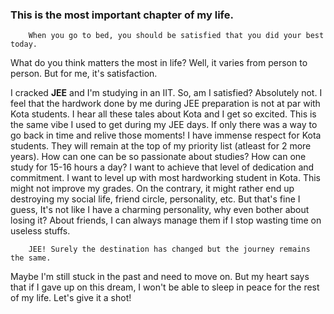 ### This is the most important chapter of my life.

        When you go to bed, you should be satisfied that you did your best today.

What do you think matters the most in life? Well, it varies from person to person. But for me, it's satisfaction.   

I cracked **JEE** and I'm studying in an IIT. So, am I satisfied? Absolutely not. I feel that the hardwork done by me during JEE preparation is not at par with Kota students. I hear all these tales about Kota and I get so excited. This is the same vibe I used to get during my JEE days. If only there was a way to go back in time and relive those moments! I have immense respect for Kota students. They will remain at the top of my priority list (atleast for 2 more years). How can one can be so passionate about studies? How can one study for 15-16 hours a day? I want to achieve that level of dedication and commitment. I want to level up with most hardworking student in Kota. This might not improve my grades. On the contrary, it might rather end up destroying my social life, friend circle, personality, etc. But that's fine I guess, It's not like I have a charming personality, why even bother about losing it? About friends, I can always manage them if I stop wasting time on useless stuffs. 

        JEE! Surely the destination has changed but the journey remains the same.
   
   
Maybe I'm still stuck in the past and need to move on. But my heart says that if I gave up on this dream, I won't be able to sleep in peace for the rest of my life. Let's give it a shot!


 

